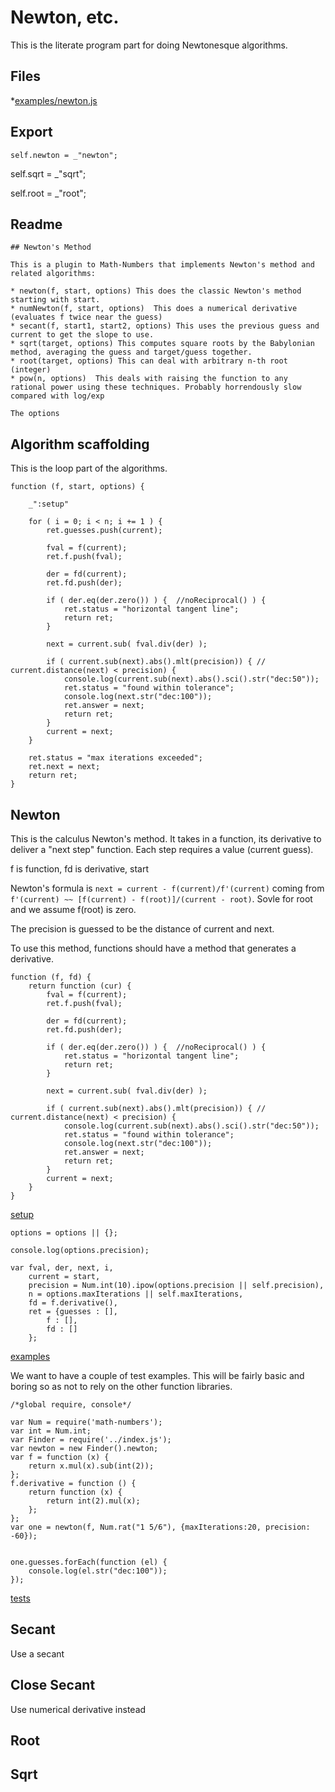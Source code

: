 # Newton, etc.

This is the literate program part for doing Newtonesque algorithms.

## Files

*[examples/newton.js](#newton "save: examples|jshint")


## Export


    self.newton = _"newton";

self.sqrt = _"sqrt";

self.root = _"root";

## Readme

    
    ## Newton's Method

    This is a plugin to Math-Numbers that implements Newton's method and related algorithms:

    * newton(f, start, options) This does the classic Newton's method starting with start.
    * numNewton(f, start, options)  This does a numerical derivative (evaluates f twice near the guess)
    * secant(f, start1, start2, options) This uses the previous guess and current to get the slope to use.
    * sqrt(target, options) This computes square roots by the Babylonian method, averaging the guess and target/guess together.
    * root(target, options) This can deal with arbitrary n-th root (integer) 
    * pow(n, options)  This deals with raising the function to any rational power using these techniques. Probably horrendously slow compared with log/exp

    The options 

## Algorithm scaffolding

This is the loop part of the algorithms. 

    function (f, start, options) {

        _":setup"

        for ( i = 0; i < n; i += 1 ) {
            ret.guesses.push(current);

            fval = f(current);
            ret.f.push(fval);

            der = fd(current);
            ret.fd.push(der);

            if ( der.eq(der.zero()) ) {  //noReciprocal() ) {
                ret.status = "horizontal tangent line";
                return ret;
            }

            next = current.sub( fval.div(der) );

            if ( current.sub(next).abs().mlt(precision)) { // current.distance(next) < precision) {
                console.log(current.sub(next).abs().sci().str("dec:50"));
                ret.status = "found within tolerance";
                console.log(next.str("dec:100"));
                ret.answer = next;
                return ret;
            }
            current = next;
        }

        ret.status = "max iterations exceeded";
        ret.next = next;
        return ret;
    }


## Newton

This is the calculus Newton's method. It takes in a function, its derivative to deliver a "next step" function. Each step requires a value (current guess). 

f is function, fd is derivative, start 

Newton's formula is `next = current - f(current)/f'(current)` coming from `f'(current) ~~ [f(current) - f(root)]/(current - root)`. Sovle for root and we assume f(root) is zero. 

The precision is guessed to be the distance of current and next. 

To use this method, functions should have a method that generates a derivative. 


    function (f, fd) {
        return function (cur) {
            fval = f(current);
            ret.f.push(fval);

            der = fd(current);
            ret.fd.push(der);

            if ( der.eq(der.zero()) ) {  //noReciprocal() ) {
                ret.status = "horizontal tangent line";
                return ret;
            }

            next = current.sub( fval.div(der) );

            if ( current.sub(next).abs().mlt(precision)) { // current.distance(next) < precision) {
                console.log(current.sub(next).abs().sci().str("dec:50"));
                ret.status = "found within tolerance";
                console.log(next.str("dec:100"));
                ret.answer = next;
                return ret;
            }
            current = next;
        }
    }

    
[setup]()

    options = options || {};

    console.log(options.precision);

    var fval, der, next, i,
        current = start,
        precision = Num.int(10).ipow(options.precision || self.precision),
        n = options.maxIterations || self.maxIterations,
        fd = f.derivative(),
        ret = {guesses : [],
            f : [],
            fd : []
        };



[examples](# "js")

We want to have a couple of test examples. This will be fairly basic and boring so as not to rely on the other function libraries.

    /*global require, console*/

    var Num = require('math-numbers');
    var int = Num.int;
    var Finder = require('../index.js');
    var newton = new Finder().newton;
    var f = function (x) {
        return x.mul(x).sub(int(2));
    };
    f.derivative = function () {
        return function (x) {
            return int(2).mul(x);
        };
    };
    var one = newton(f, Num.rat("1 5/6"), {maxIterations:20, precision: -60});


    one.guesses.forEach(function (el) {
        console.log(el.str("dec:100"));
    });

[tests](# "js")

    



## Secant

Use a secant 

## Close Secant

Use numerical derivative instead

## Root

## Sqrt